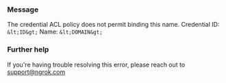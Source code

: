 
### Message
The credential ACL policy does not permit binding this name.
Credential ID: `&lt;ID&gt;`
Name: `&lt;DOMAIN&gt;`

### Further help
If you're having trouble resolving this error, please reach out to [support@ngrok.com](mailto:support@ngrok.com?subject=Help%20with%20ERR_NGROK_316)


